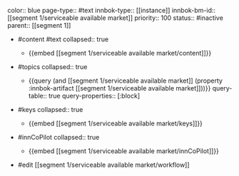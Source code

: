 color:: blue
page-type:: #text
innbok-type:: [[instance]]
innbok-bm-id:: [[segment 1/serviceable available market]]
priority:: 100
status:: #inactive
parent:: [[segment 1]]

- #content #text
  collapsed:: true
	- {{embed [[segment 1/serviceable available market/content]]}}
- #topics
   collapsed:: true
    - {{query (and [[segment 1/serviceable available market]] (property :innbok-artifact [[segment 1/serviceable available market]]))}}
      query-table:: true
      query-properties:: [:block]
- #keys
  collapsed:: true
	- {{embed [[segment 1/serviceable available market/keys]]}}
- #innCoPilot
   collapsed:: true
	 - {{embed [[segment 1/serviceable available market/innCoPilot]]}}

- #edit [[segment 1/serviceable available market/workflow]]

